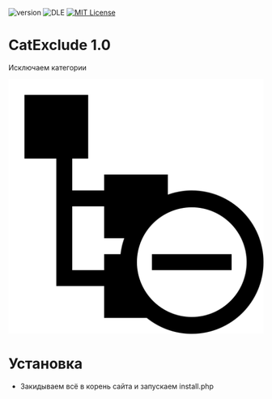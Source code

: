 ![version](https://img.shields.io/badge/version-1.0-red.svg?style=flat-square "Version")
![DLE](https://img.shields.io/badge/DLE--Version-11.3-green.svg)
[![MIT License](https://img.shields.io/badge/license-AGPL_3.0-blue.svg?style=flat-square)](https://github.com/Gokujo/tagsadd/blob/master/LICENSE)

# CatExclude 1.0
Исключаем категории

![CatExclude](/if_category_remove_103435%20%281%29.png)

# Установка
- Закидываем всё в корень сайта и запускаем install.php
